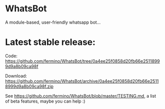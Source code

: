 WhatsBot
========

A module-based, user-friendly whatsapp bot...

Latest stable release: 
======================

Code: <https://github.com/fermino/WhatsBot/tree/0a4ee25f0858d20fb66e25118999d9a8b09ca98f>

Download: <https://github.com/fermino/WhatsBot/archive/0a4ee25f0858d20fb66e25118999d9a8b09ca98f.zip>

See <https://github.com/fermino/WhatsBot/blob/master/TESTING.md>, a list of beta features, maybe you can help :)
